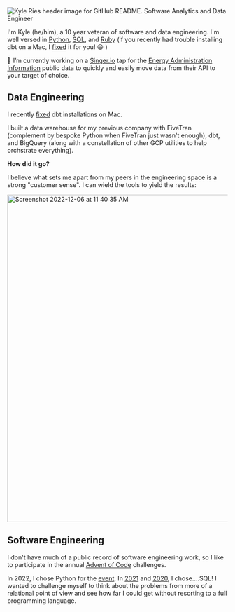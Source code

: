 <img alt="Kyle Ries header image for GitHub README. Software Analytics and Data Engineer" src="https://user-images.githubusercontent.com/1095673/205989802-2c446403-123b-4af1-a7ae-4898929cdbc3.png">

I'm Kyle (he/him), a 10 year veteran of software and data engineering. I'm well versed in [Python](https://github.com/kyleries/aoc_2022), [SQL](https://github.com/kyleries/aoc_2021/tree/main/models), and [Ruby](https://github.com/dbt-labs/homebrew-dbt/pull/161) (if you recently had trouble installing dbt on a Mac, I [fixed](https://github.com/dbt-labs/homebrew-dbt/pull/161) it for you! :smile: ) 

🔭 I’m currently working on a [Singer.io](https://www.singer.io/) tap for the [Energy Administration Information](https://www.eia.gov/opendata/) public data to quickly and easily move data from their API to your target of choice.

## Data Engineering

I recently [fixed](https://github.com/dbt-labs/homebrew-dbt/pull/161) dbt installations on Mac.

I built a data warehouse for my previous company with FiveTran (complement by bespoke Python when FiveTran just wasn't enough), dbt, and BigQuery (along with a constellation of other GCP utilities to help orchstrate everything). 

**How did it go?**

I believe what sets me apart from my peers in the engineering space is a strong "customer sense". I can wield the tools to yield the results:

<img width="747" alt="Screenshot 2022-12-06 at 11 40 35 AM" src="https://user-images.githubusercontent.com/1095673/205994872-9c5d5c15-3dfa-49ff-aa16-21824ec60b81.png">

## Software Engineering

I don't have much of a public record of software engineering work, so I like to participate in the annual [Advent of Code](https://adventofcode.com/) challenges. 

In 2022, I chose Python for the [event](https://github.com/kyleries/aoc_2022).
In [2021](https://github.com/kyleries/aoc_2021/tree/main/models) and [2020](https://github.com/kyleries/aoc_2020/tree/main/models), I chose....SQL! I wanted to challenge myself to think about the problems from more of a relational point of view and see how far I could get without resorting to a full programming language. 
